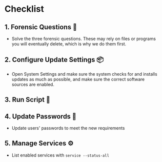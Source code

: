 # Checklist
## 1. Forensic Questions 🔎
* Solve the three forensic questions. These may rely on files or programs you will eventually delete, which is why we do them first.
## 2. Configure Update Settings 📦
* Open System Settings and make sure the system checks for and installs updates as much as possible, and make sure the correct software sources are enabled.
## 3. Run Script 📜
## 4. Update Passwords 🔑
* Update users' passwords to meet the new requirements
## 5. Manage Services ⚙️
* List enabled services with `service --status-all`
